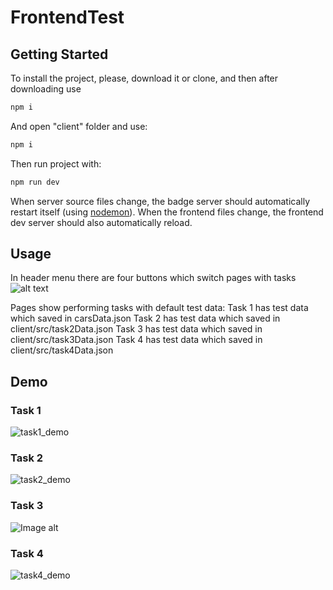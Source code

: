 # FrontendTest

## Getting Started

To install the project, please, download it or clone, and then after downloading use

```sh
npm i
```


And open "client" folder and use:

```sh
npm i
```

Then run project with:

```sh
npm run dev
```
When server source files change, the badge server should automatically restart itself (using [nodemon](https://nodemon.io/)). When the frontend files change, the frontend dev server should also automatically reload. 

## Usage

In header menu there are four buttons which switch pages with tasks
![alt text](https://github.com/MKovblyuk/FrontendTest/tree/main/screenshots/header_menu.png)

Pages show performing tasks with default test data:
Task 1 has test data which saved in carsData.json
Task 2 has test data which saved in client/src/task2Data.json
Task 3 has test data which saved in client/src/task3Data.json
Task 4 has test data which saved in client/src/task4Data.json

## Demo

### Task 1
![task1_demo](https://github.com/MKovblyuk/FrontendTest/tree/main/screenshots/task1_demo.png "Task 1 Demo")

### Task 2
![task2_demo](https://github.com/MKovblyuk/FrontendTest/tree/main/screenshots/task2_demo.png "Task 2 Demo")

### Task 3
![Image alt](https://github.com/MKovblyuk/FrontendTest/tree/main/screenshots/task3_demo.PNG "Task 3 Demo")

### Task 4
![task4_demo](https://github.com/MKovblyuk/FrontendTest/tree/main/screenshots/task4_demo.png "Task 4 Demo")
